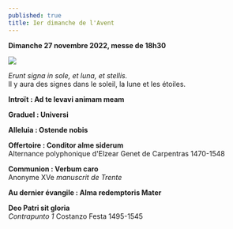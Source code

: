 ```yaml
---
published: true
title: Ier dimanche de l'Avent
---
```

**Dimanche 27 novembre 2022, messe de 18h30**

![]({{site.baseurl}}/images/Etoile%20b.jpg)

*Erunt signa in sole, et luna, et stellis.*  
Il y aura des signes dans le soleil, la lune et les étoiles.

**Introït : Ad te levavi animam meam**

**Graduel : Universi**

**Alleluia : Ostende nobis**  

**Offertoire : Conditor alme siderum**  
Alternance polyphonique d'Elzear Genet de Carpentras 1470-1548

**Communion : Verbum caro**  
Anonyme XVe *manuscrit de Trente*

**Au dernier évangile : Alma redemptoris Mater**

**Deo Patri sit gloria**  
*Contrapunto 1* Costanzo Festa 1495-1545
